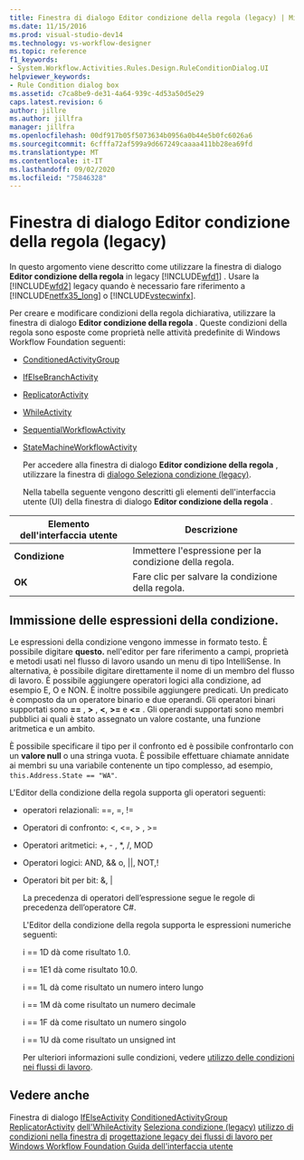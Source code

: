 ```yaml
---
title: Finestra di dialogo Editor condizione della regola (legacy) | Microsoft Docs
ms.date: 11/15/2016
ms.prod: visual-studio-dev14
ms.technology: vs-workflow-designer
ms.topic: reference
f1_keywords:
- System.Workflow.Activities.Rules.Design.RuleConditionDialog.UI
helpviewer_keywords:
- Rule Condition dialog box
ms.assetid: c7ca8be9-de31-4a64-939c-4d53a50d5e29
caps.latest.revision: 6
author: jillre
ms.author: jillfra
manager: jillfra
ms.openlocfilehash: 00df917b05f5073634b0956a0b44e5b0fc6026a6
ms.sourcegitcommit: 6cfffa72af599a9d667249caaaa411bb28ea69fd
ms.translationtype: MT
ms.contentlocale: it-IT
ms.lasthandoff: 09/02/2020
ms.locfileid: "75846328"
---
```

# <a name="rule-condition-editor-dialog-box-legacy"></a>Finestra di dialogo Editor condizione della regola (legacy)
In questo argomento viene descritto come utilizzare la finestra di dialogo **Editor condizione della regola** in legacy [!INCLUDE[wfd1](../includes/wfd1-md.md)] . Usare la [!INCLUDE[wfd2](../includes/wfd2-md.md)] legacy quando è necessario fare riferimento a [!INCLUDE[netfx35_long](../includes/netfx35-long-md.md)] o [!INCLUDE[vstecwinfx](../includes/vstecwinfx-md.md)].

 Per creare e modificare condizioni della regola dichiarativa, utilizzare la finestra di dialogo **Editor condizione della regola** . Queste condizioni della regola sono esposte come proprietà nelle attività predefinite di Windows Workflow Foundation seguenti:

- [ConditionedActivityGroup](https://msdn2.microsoft.com/library/system.workflow.activities.conditionedactivitygroup.aspx)

- [IfElseBranchActivity](https://msdn2.microsoft.com/library/system.workflow.activities.ifelsebranchactivity.aspx)

- [ReplicatorActivity](https://msdn2.microsoft.com/library/system.workflow.activities.replicatoractivity.aspx)

- [WhileActivity](https://msdn2.microsoft.com/library/system.workflow.activities.whileactivity.aspx)

- [SequentialWorkflowActivity](https://msdn2.microsoft.com/library/system.workflow.activities.sequentialworkflowactivity.aspx)

- [StateMachineWorkflowActivity](https://msdn2.microsoft.com/library/system.workflow.activities.statemachineworkflowactivity.aspx)

  Per accedere alla finestra di dialogo **Editor condizione della regola** , utilizzare la finestra di [dialogo Seleziona condizione (legacy)](../workflow-designer/select-condition-dialog-box-legacy.md).

  Nella tabella seguente vengono descritti gli elementi dell'interfaccia utente (UI) della finestra di dialogo **Editor condizione della regola** .

|Elemento dell'interfaccia utente|Descrizione|
|----------------|-----------------|
|**Condizione**|Immettere l'espressione per la condizione della regola.|
|**OK**|Fare clic per salvare la condizione della regola.|

## <a name="entering-condition-expressions"></a>Immissione delle espressioni della condizione.
 Le espressioni della condizione vengono immesse in formato testo. È possibile digitare **questo.** nell'editor per fare riferimento a campi, proprietà e metodi usati nel flusso di lavoro usando un menu di tipo IntelliSense. In alternativa, è possibile digitare direttamente il nome di un membro del flusso di lavoro. È possibile aggiungere operatori logici alla condizione, ad esempio E, O e NON. È inoltre possibile aggiungere predicati. Un predicato è composto da un operatore binario e due operandi. Gli operatori binari supportati sono **==** , **>** , **\<**, **>=** e **<=** . Gli operandi supportati sono membri pubblici ai quali è stato assegnato un valore costante, una funzione aritmetica e un ambito.

 È possibile specificare il tipo per il confronto ed è possibile confrontarlo con un **valore null** o una stringa vuota. È possibile effettuare chiamate annidate ai membri su una variabile contenente un tipo complesso, ad esempio, `this.Address.State == "WA"`.

 L'Editor della condizione della regola supporta gli operatori seguenti:

- operatori relazionali: ==, =, !=

- Operatori di confronto: <, \<=, > , >=

- Operatori aritmetici: +, - , *, /, MOD

- Operatori logici: AND,  && o,  &#124;&#124;, NOT,!

- Operatori bit per bit: &, &#124;

  La precedenza di operatori dell’espressione segue le regole di precedenza dell’operatore C#.

  L'Editor della condizione della regola supporta le espressioni numeriche seguenti:

  i == 1D dà come risultato 1.0.

  i == 1E1 dà come risultato 10.0.

  i == 1L dà come risultato un numero intero lungo

  i == 1M dà come risultato un numero decimale

  i == 1F dà come risultato un numero singolo

  i == 1U dà come risultato un unsigned int

  Per ulteriori informazioni sulle condizioni, vedere [utilizzo delle condizioni nei flussi di lavoro](https://msdn2.microsoft.com/library/bb628447.aspx).

## <a name="see-also"></a>Vedere anche
 Finestra di dialogo [IfElseActivity](https://msdn2.microsoft.com/library/system.workflow.activities.ifelseactivity.aspx) [ConditionedActivityGroup](https://msdn2.microsoft.com/library/system.workflow.activities.conditionedactivitygroup.aspx) [ReplicatorActivity](https://msdn2.microsoft.com/library/system.workflow.activities.replicatoractivity.aspx) [dell'WhileActivity](https://msdn2.microsoft.com/library/system.workflow.activities.whileactivity.aspx) [Seleziona condizione (legacy)](../workflow-designer/select-condition-dialog-box-legacy.md) [utilizzo di condizioni nella finestra di](https://msdn2.microsoft.com/library/bb628447.aspx) [progettazione legacy dei flussi di lavoro per Windows Workflow Foundation Guida dell'interfaccia utente](../workflow-designer/legacy-designer-for-windows-workflow-foundation-ui-help.md)
